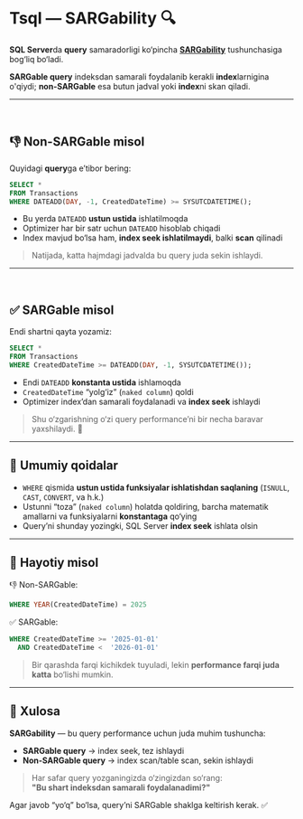 # Tsql ― SARGability 🔍

**SQL Server**da **query** samaradorligi ko‘pincha **[SARGability](https://en.wikipedia.org/wiki/Sargable)** tushunchasiga bog‘liq bo‘ladi. 

**SARGable query** indeksdan samarali foydalanib kerakli **index**larnigina o'qiydi; **non-SARGable** esa butun jadval yoki **index**ni skan qiladi.

---
<br/>

## 👎 Non-SARGable misol

Quyidagi **query**ga e’tibor bering:

```sql
SELECT *
FROM Transactions
WHERE DATEADD(DAY, -1, CreatedDateTime) >= SYSUTCDATETIME();
```

- Bu yerda `DATEADD` **ustun ustida** ishlatilmoqda  
- Optimizer har bir satr uchun `DATEADD` hisoblab chiqadi  
- Index mavjud bo‘lsa ham, **index seek ishlatilmaydi**, balki **scan** qilinadi  

> Natijada, katta hajmdagi jadvalda bu query juda sekin ishlaydi.

---
<br/>

## ✅ SARGable misol

Endi shartni qayta yozamiz:

```sql
SELECT *
FROM Transactions
WHERE CreatedDateTime >= DATEADD(DAY, -1, SYSUTCDATETIME());
```

- Endi `DATEADD` **konstanta ustida** ishlamoqda  
- `CreatedDateTime` “yolg‘iz” (`naked column`) qoldi  
- Optimizer index’dan samarali foydalanadi va **index seek** ishlaydi  

> Shu o‘zgarishning o‘zi query performance’ni bir necha baravar yaxshilaydi. 🚀

---

## 🔧 Umumiy qoidalar

- `WHERE` qismida **ustun ustida funksiyalar ishlatishdan saqlaning** (`ISNULL`, `CAST`, `CONVERT`, va h.k.)  
- Ustunni “toza” (`naked column`) holatda qoldiring, barcha matematik amallarni va funksiyalarni **konstantaga** qo‘ying  
- Query’ni shunday yozingki, SQL Server **index seek** ishlata olsin  

---

## 🎯 Hayotiy misol

👎 Non-SARGable:
```sql
WHERE YEAR(CreatedDateTime) = 2025
```

✅ SARGable:
```sql
WHERE CreatedDateTime >= '2025-01-01'
  AND CreatedDateTime <  '2026-01-01'
```

> Bir qarashda farqi kichikdek tuyuladi, lekin **performance farqi juda katta** bo‘lishi mumkin.

---

## 🧭 Xulosa

**SARGability** ― bu query performance uchun juda muhim tushuncha:  

- **SARGable query** → index seek, tez ishlaydi  
- **Non-SARGable query** → index scan/table scan, sekin ishlaydi  

> Har safar query yozganingizda o‘zingizdan so‘rang:  
> **"Bu shart indeksdan samarali foydalanadimi?"**  

Agar javob “yo‘q” bo‘lsa, query’ni SARGable shaklga keltirish kerak. ✅
